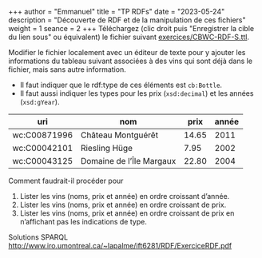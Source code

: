 +++
author = "Emmanuel"
title = "TP RDFs"
date = "2023-05-24"
description = "Découverte de RDF et de la manipulation de ces fichiers"
weight = 1
seance = 2
+++
Téléchargez (clic droit puis "Enregistrer la cible du lien sous" ou équivalent) le fichier suivant [exercices/CBWC-RDF-S.ttl](/exercices/CBWC-RDF-S.ttl).

Modifier le fichier localement avec un éditeur de texte pour y ajouter les informations du tableau suivant associées à des vins qui sont déjà dans le fichier, mais sans autre information.

- Il faut indiquer que le rdf:type de ces éléments est `cb:Bottle`.
- Il faut aussi indiquer les types pour les prix (`xsd:decimal`) et les années (`xsd:gYear`).

| uri          | nom                      | prix  | année |
| ------------ | ------------------------ | ----- | ----- |
| wc:C00871996 | Château Montguérêt       | 14.65 | 2011  |
| wc:C00042101 | Riesling Hüge            | 7.95  | 2002  |
| wc:C00043125 | Domaine de l’Île Margaux | 22.80 | 2004  |

Comment faudrait-il procéder pour

1. Lister les vins (noms, prix et année) en ordre croissant d’année.
1. Lister les vins (noms, prix et année) en ordre croissant de prix.
1. Lister les vins (noms, prix et année) en ordre croissant de prix en n’affichant pas les indications de type.

Solutions SPARQL http://www.iro.umontreal.ca/~lapalme/ift6281/RDF/ExerciceRDF.pdf
